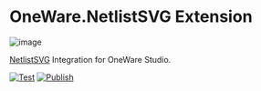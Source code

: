 # OneWare.NetlistSVG Extension

![image](https://github.com/ProtopSolutions/OneWare.NetlistSVG/assets/25281882/e5e5d0a2-5caf-49d4-9ed3-80c98dfb38ef)

[NetlistSVG](https://github.com/nturley/netlistsvg) Integration for OneWare Studio.

[![Test](https://github.com/ProtopSolutions/OneWare.NetlistSVG/actions/workflows/test.yml/badge.svg)](https://github.com/ProtopSolutions/OneWare.NetlistSVG/actions/workflows/test.yml)
[![Publish](https://github.com/ProtopSolutions/OneWare.NetlistSVG/actions/workflows/publish.yml/badge.svg)](https://github.com/ProtopSolutions/OneWare.NetlistSVG/actions/workflows/publish.yml)
